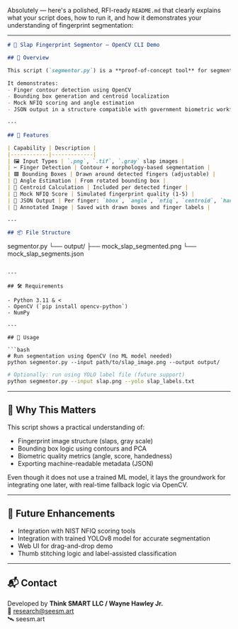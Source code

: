 Absolutely — here's a polished, RFI-ready `README.md` that clearly explains what your script does, how to run it, and how it demonstrates your understanding of fingerprint segmentation:

---

```markdown
# 🧠 Slap Fingerprint Segmentor – OpenCV CLI Demo

## 📌 Overview

This script (`segmentor.py`) is a **proof-of-concept tool** for segmenting individual fingerprints from a slap image. It mimics the functionality outlined in the U.S. Customs and Border Protection (CBP) RFI: **Fingerprint Segmentation Software and Capture Analysis**.

It demonstrates:
- Finger contour detection using OpenCV
- Bounding box generation and centroid localization
- Mock NFIQ scoring and angle estimation
- JSON output in a structure compatible with government biometric workflows

---

## 🧪 Features

| Capability | Description |
|------------|-------------|
| 🖼 Input Types | `.png`, `.tif`, `.gray` slap images |
| ✂️ Finger Detection | Contour + morphology-based segmentation |
| 🟩 Bounding Boxes | Drawn around detected fingers (adjustable) |
| 📐 Angle Estimation | From rotated bounding box |
| 🎯 Centroid Calculation | Included per detected finger |
| 🔢 Mock NFIQ Score | Simulated fingerprint quality (1-5) |
| 📝 JSON Output | Per finger: `bbox`, `angle`, `nfiq`, `centroid`, `handedness` |
| 🎨 Annotated Image | Saved with drawn boxes and finger labels |

---

## 📦 File Structure

```
segmentor.py
└── output/
    ├── mock_slap_segmented.png
    └── mock_slap_segments.json
```

---

## 🛠️ Requirements

- Python 3.11 & <
- OpenCV (`pip install opencv-python`)
- NumPy

---

## 🚀 Usage

```bash
# Run segmentation using OpenCV (no ML model needed)
python segmentor.py --input path/to/slap_image.png --output output/
```

```bash
# Optionally: run using YOLO label file (future support)
python segmentor.py --input slap.png --yolo slap_labels.txt
```

---

## 🧠 Why This Matters

This script shows a practical understanding of:
- Fingerprint image structure (slaps, gray scale)
- Bounding box logic using contours and PCA
- Biometric quality metrics (angle, score, handedness)
- Exporting machine-readable metadata (JSON)

Even though it does not use a trained ML model, it lays the groundwork for integrating one later, with real-time fallback logic via OpenCV.

---

## 🔄 Future Enhancements

- Integration with NIST NFIQ scoring tools
- Integration with trained YOLOv8 model for accurate segmentation
- Web UI for drag-and-drop demo
- Thumb stitching logic and label-assisted classification

---

## 📬 Contact

Developed by **Think SMART LLC / Wayne Hawley Jr.**  
📧 research@seesm.art  
🛰️ seesm.art  
```